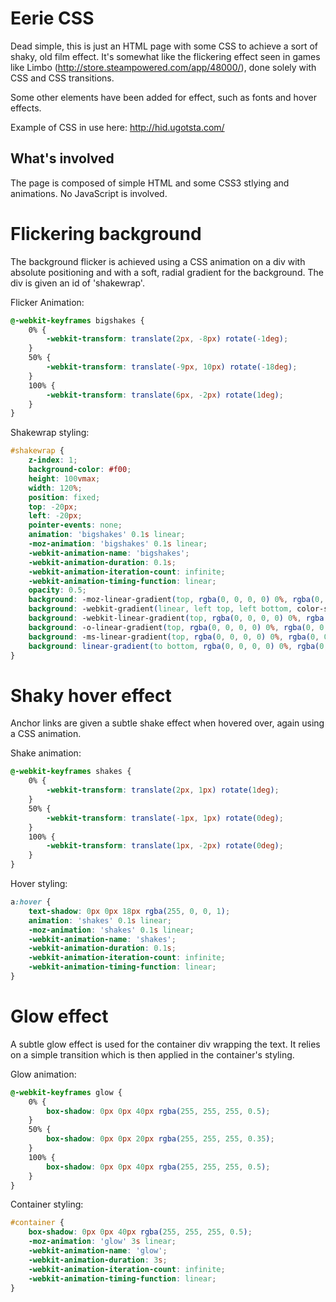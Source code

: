 # Eerie CSS

Dead simple, this is just an HTML page with some CSS to achieve a sort of shaky, old film effect. It's somewhat like the flickering effect seen in games like Limbo (http://store.steampowered.com/app/48000/), done solely with CSS and CSS transitions.

Some other elements have been added for effect, such as fonts and hover effects.

Example of CSS in use here:
http://hid.ugotsta.com/

## What's involved

The page is composed of simple HTML and some CSS3 stlying and animations. No JavaScript is involved.

# Flickering background

The background flicker is achieved using a CSS animation on a div with absolute positioning and with a soft, radial gradient for the background. The div is given an id of 'shakewrap'.

Flicker Animation:
```css
@-webkit-keyframes bigshakes {
    0% {
        -webkit-transform: translate(2px, -8px) rotate(-1deg);
    }
    50% {
        -webkit-transform: translate(-9px, 10px) rotate(-18deg);
    }
    100% {
        -webkit-transform: translate(6px, -2px) rotate(1deg);
    }
}
```

Shakewrap styling:
```css
#shakewrap {
    z-index: 1;
    background-color: #f00;
    height: 100vmax;
    width: 120%;
    position: fixed;
    top: -20px;
    left: -20px;
    pointer-events: none;
    animation: 'bigshakes' 0.1s linear;
    -moz-animation: 'bigshakes' 0.1s linear;
    -webkit-animation-name: 'bigshakes';
    -webkit-animation-duration: 0.1s;
    -webkit-animation-iteration-count: infinite;
    -webkit-animation-timing-function: linear;
    opacity: 0.5;
    background: -moz-linear-gradient(top, rgba(0, 0, 0, 0) 0%, rgba(0, 0, 0, 1) 65%, rgba(0, 0, 0, 1) 100%);
    background: -webkit-gradient(linear, left top, left bottom, color-stop(0%, rgba(0, 0, 0, 0)), color-stop(65%, rgba(0, 0, 0, 1)), color-stop(100%, rgba(0, 0, 0, 1)));
    background: -webkit-linear-gradient(top, rgba(0, 0, 0, 0) 0%, rgba(0, 0, 0, 1) 65%, rgba(0, 0, 0, 1) 100%);
    background: -o-linear-gradient(top, rgba(0, 0, 0, 0) 0%, rgba(0, 0, 0, 1) 65%, rgba(0, 0, 0, 1) 100%);
    background: -ms-linear-gradient(top, rgba(0, 0, 0, 0) 0%, rgba(0, 0, 0, 1) 65%, rgba(0, 0, 0, 1) 100%);
    background: linear-gradient(to bottom, rgba(0, 0, 0, 0) 0%, rgba(0, 0, 0, 1) 65%, rgba(0, 0, 0, 1) 100%);
}
```

# Shaky hover effect

Anchor links are given a subtle shake effect when hovered over, again using a CSS animation.

Shake animation:
```css
@-webkit-keyframes shakes {
    0% {
        -webkit-transform: translate(2px, 1px) rotate(1deg);
    }
    50% {
        -webkit-transform: translate(-1px, 1px) rotate(0deg);
    }
    100% {
        -webkit-transform: translate(1px, -2px) rotate(0deg);
    }
}
```

Hover styling:
```css
a:hover {
    text-shadow: 0px 0px 18px rgba(255, 0, 0, 1);
    animation: 'shakes' 0.1s linear;
    -moz-animation: 'shakes' 0.1s linear;
    -webkit-animation-name: 'shakes';
    -webkit-animation-duration: 0.1s;
    -webkit-animation-iteration-count: infinite;
    -webkit-animation-timing-function: linear;
}
```

# Glow effect

A subtle glow effect is used for the container div wrapping the text. It relies on a simple transition which is then applied in the container's styling.

Glow animation:
```css
@-webkit-keyframes glow {
    0% {
        box-shadow: 0px 0px 40px rgba(255, 255, 255, 0.5);
    }
    50% {
        box-shadow: 0px 0px 20px rgba(255, 255, 255, 0.35);
    }
    100% {
        box-shadow: 0px 0px 40px rgba(255, 255, 255, 0.5);
    }
}
```

Container styling:
```css
#container {
    box-shadow: 0px 0px 40px rgba(255, 255, 255, 0.5);
    -moz-animation: 'glow' 3s linear;
    -webkit-animation-name: 'glow';
    -webkit-animation-duration: 3s;
    -webkit-animation-iteration-count: infinite;
    -webkit-animation-timing-function: linear;
}
```
